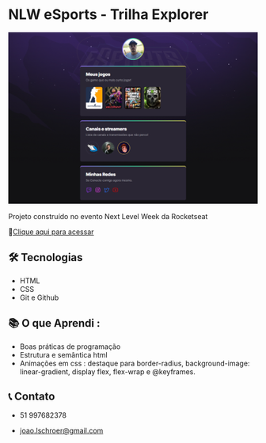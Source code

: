 # NLW eSports - Trilha Explorer

![preview](./github/preview.png)


Projeto construído no evento Next Level Week da Rocketseat

🔗[Clique aqui para acessar](http://joao-lschroer.github.io/nlw-esports-explorer)

## 🛠 Tecnologias

- HTML
- CSS
- Git e Github

## 📚 O que Aprendi :
- Boas práticas de programação
- Estrutura e semântica html
- Animações em css : destaque para border-radius, background-image: linear-gradient, display flex, flex-wrap e @keyframes.


## 📞 Contato

- 51 997682378

- joao.lschroer@gmail.com
